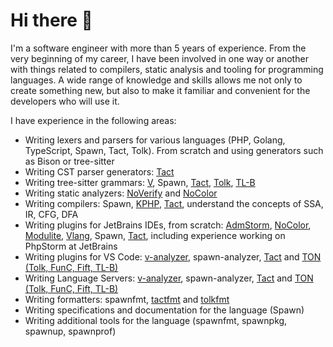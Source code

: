 # Hi there :wave:

I'm a software engineer with more than 5 years of experience. From the very beginning of my career, I have been involved in one way or another with things related to compilers, static analysis and tooling for programming languages. A wide range of knowledge and skills allows me not only to create something new, but also to make it familiar and convenient for the developers who will use it.

I have experience in the following areas:

- Writing lexers and parsers for various languages (PHP, Golang, TypeScript, Spawn, Tact, Tolk). From scratch and using generators such as Bison or tree-sitter
- Writing CST parser generators: [Tact](https://github.com/tact-lang/syntax-tools/tree/main/packages/pgen/cst)
- Writing tree-sitter grammars: [V](https://github.com/v-analyzer/v-analyzer/blob/main/tree_sitter_v/grammar.cjs), Spawn, [Tact](https://github.com/tact-lang/tact-language-server/tree/master/server/src/languages/tact/tree-sitter-tact), [Tolk](https://github.com/ton-blockchain/ton-language-server/tree/main/server/src/languages/tolk/tree-sitter-tolk), [TL-B](https://github.com/tact-lang/tact-language-server/tree/master/server/src/languages/tlb/tree-sitter-tlb)
- Writing static analyzers: [NoVerify](https://github.com/VKCOM/noverify) and [NoColor](https://github.com/VKCOM/nocolor)
- Writing compilers: Spawn, [KPHP](https://github.com/VKCOM/kphp), [Tact](https://github.com/tact-lang/tact), understand the concepts of SSA, IR, CFG, DFA
- Writing plugins for JetBrains IDEs, from scratch: [AdmStorm](https://github.com/VKCOM/admstorm), [NoColor](https://github.com/i582/nocolor-phpstorm), [Modulite]( https://github.com/VKCOM/modulite), [Vlang](https://plugins.jetbrains.com/plugin/20287-vlang), Spawn, [Tact](https://github.com/tact-lang/intelli-tact), including experience working on PhpStorm at JetBrains
- Writing plugins for VS Code: [v-analyzer](https://marketplace.visualstudio.com/items?itemName=VOSCA.vscode-v-analyzer), spawn-analyzer, [Tact](https://marketplace.visualstudio.com/items?itemName=tonstudio.vscode-tact) and [TON (Tolk, FunC, Fift, TL-B)](https://marketplace.visualstudio.com/items?itemName=ton-core.vscode-ton)
- Writing Language Servers: [v-analyzer](https://github.com/v-analyzer/v-analyzer), spawn-analyzer, [Tact](https://github.com/tact-lang/tact-language-server) and [TON (Tolk, FunC, Fift, TL-B)](https://github.com/ton-blockchain/ton-language-server)
- Writing formatters: spawnfmt, [tactfmt](https://github.com/tact-lang/tact/tree/main/src/fmt) and [tolkfmt](https://github.com/i582/tolkfmt)
- Writing specifications and documentation for the language (Spawn)
- Writing additional tools for the language (spawnfmt, spawnpkg, spawnup, spawnprof)
